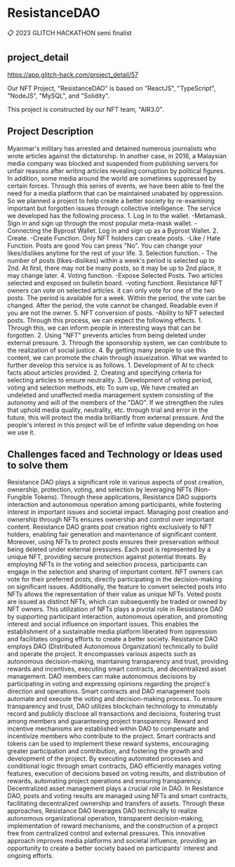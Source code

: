 # ResistanceDAO

📋 2023 GLITCH HACKATHON semi finalist

## project_detail
https://app.glitch-hack.com/project_detail/57

Our NFT Project, "ResistanceDAO" is based on "ReactJS", "TypeScript", "NodeJS", "MySQL", and "Solidity".

This project is constructed by our NFT team, "AIR3.0".

## Project Description

Myanmar's military has arrested and detained numerous journalists who wrote articles against the dictatorship. In another case, in 2016, a Malaysian media company was blocked and suspended from publishing servers for unfair reasons after writing articles revealing corruption by political figures. In addition, some media around the world are sometimes suppressed by certain forces. Through this series of events, we have been able to feel the need for a media platform that can be maintained unabated by oppression. So we planned a project to help create a better society by re-examining important but forgotten issues through collective intelligence. The service we developed has the following process. 1. Log in to the wallet. -Metamask. Sign in and sign up through the most popular meta-mask wallet. -Connecting the Byprost Wallet. Log in and sign up as a Byprost Wallet. 2. Create. -Create Function. Only NFT holders can create posts. -Like / Hate Function. Posts are good You can press "No". You can change your likes/dislikes anytime for the rest of your life.  3. Selection function. - The number of posts (likes-dislikes) within a week's period is selected up to 2nd. At first, there may not be many posts, so it may be up to 2nd place, it may change later. 4. Voting function. -Expose Selected Posts. Two articles selected and exposed on bulletin board. -voting functiont. Resistance NFT owners  can vote on selected articles. it can only vote for one of the two posts. The period is available for a week. Within the period, the vote can be changed. After the period, the vote cannot be changed. Readable even if you are not the owner. 5. NFT conversion of posts. -Ability to NFT selected posts. Through this process, we can expect the following effects. 1. Through this, we can inform people in interesting ways that can be forgotten. 2. Using "NFT" prevents articles from being deleted under external pressure. 3. Through the sponsorship system, we can contribute to the realization of social justice. 4. By getting many people to use this content, we can promote the chain through issueization. What we wanted to further develop this service is as follows. 1. Development of AI to check facts about articles provided. 2. Creating and specifying criteria for selecting articles to ensure neutrality. 3. Development of voting period, voting and selection methods, etc To sum up, We have created an undeleted and unaffected media management system consisting of the autonomy and will of the members of the "DAO". If we strengthen the rules that uphold media quality, neutrality, etc. through trial and error in the future, this will protect the media brilliantly from external pressure. And the people's interest in this project will be of infinite value depending on how we use it.

## Challenges faced and Technology or Ideas used to solve them

Resistance DAO plays a significant role in various aspects of post creation, ownership, protection, voting, and selection by leveraging NFTs (Non-Fungible Tokens). Through these applications, Resistance DAO supports interaction and autonomous operation among participants, while fostering interest in important issues and societal impact. Managing post creation and ownership through NFTs ensures ownership and control over important content. Resistance DAO grants post creation rights exclusively to NFT holders, enabling fair generation and maintenance of significant content. Moreover, using NFTs to protect posts ensures their preservation without being deleted under external pressures. Each post is represented by a unique NFT, providing secure protection against potential threats. By employing NFTs in the voting and selection process, participants can engage in the selection and sharing of important content. NFT owners can vote for their preferred posts, directly participating in the decision-making on significant issues. Additionally, the feature to convert selected posts into NFTs allows the representation of their value as unique NFTs. Voted posts are issued as distinct NFTs, which can subsequently be traded or owned by NFT owners. This utilization of NFTs plays a pivotal role in Resistance DAO by supporting participant interaction, autonomous operation, and promoting interest and social influence on important issues. This enables the establishment of a sustainable media platform liberated from oppression and facilitates ongoing efforts to create a better society. Resistance DAO employs DAO (Distributed Autonomous Organization) technically to build and operate the project. It encompasses various aspects such as autonomous decision-making, maintaining transparency and trust, providing rewards and incentives, executing smart contracts, and decentralized asset management. DAO members can make autonomous decisions by participating in voting and expressing opinions regarding the project's direction and operations. Smart contracts and DAO management tools automate and execute the voting and decision-making process. To ensure transparency and trust, DAO utilizes blockchain technology to immutably record and publicly disclose all transactions and decisions, fostering trust among members and guaranteeing project transparency. Reward and incentive mechanisms are established within DAO to compensate and incentivize members who contribute to the project. Smart contracts and tokens can be used to implement these reward systems, encouraging greater participation and contribution, and fostering the growth and development of the project. By executing automated processes and conditional logic through smart contracts, DAO efficiently manages voting features, execution of decisions based on voting results, and distribution of rewards, automating project operations and ensuring transparency. Decentralized asset management plays a crucial role in DAO. In Resistance DAO, posts and voting results are managed using NFTs and smart contracts, facilitating decentralized ownership and transfers of assets. Through these approaches, Resistance DAO leverages DAO technically to realize autonomous organizational operation, transparent decision-making, implementation of reward mechanisms, and the construction of a project free from centralized control and external pressures. This innovative approach improves media platforms and societal influence, providing an opportunity to create a better society based on participants' interest and ongoing efforts.
